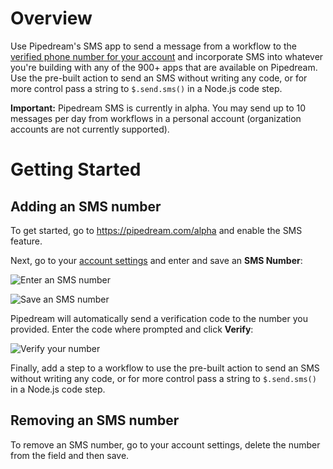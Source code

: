 # Overview
Use Pipedream's SMS app to send a message from a workflow to the [verified phone number for your account](https://pipedream.com/settings) and incorporate SMS into whatever you're building with any of the 900+ apps that are available on Pipedream. Use the pre-built action to send an SMS without writing any code, or for more control pass a string to `$.send.sms()` in a Node.js code step. 

**Important:** Pipedream SMS is currently in alpha. You may send up to 10 messages per day from workflows in a personal account (organization accounts are not currently supported).

# Getting Started

## Adding an SMS number

To get started, go to https://pipedream.com/alpha and enable the SMS feature.

Next, go to your [account settings](https://pipedream.com/settings) and enter and save an **SMS Number**:

![Enter an SMS number](https://res.cloudinary.com/pipedreamin/image/upload/v1663724994/marketplace/apps/sms/sms-account-settings_uhsvqa.png)

![Save an SMS number](https://res.cloudinary.com/pipedreamin/image/upload/v1663724994/marketplace/apps/sms/sms-account-settings-save-phone-number_gfiwm9.png)

Pipedream will automatically send a verification code to the number you provided. Enter the code where prompted and click **Verify**:

![Verify your number](https://res.cloudinary.com/pipedreamin/image/upload/v1663724994/marketplace/apps/sms/sms-account-settings-verify_zsbjqt.png)

Finally, add a step to a workflow to use the pre-built action to send an SMS without writing any code, or for more control pass a string to `$.send.sms()` in a Node.js code step.

## Removing an SMS number

To remove an SMS number, go to your account settings, delete the number from the field and then save.